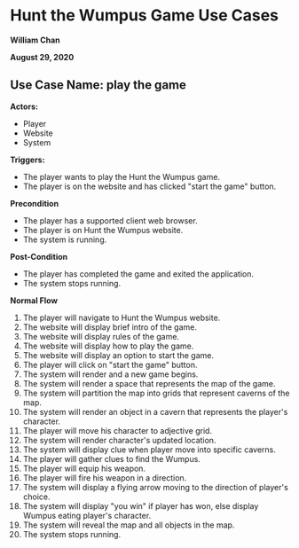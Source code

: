 # Hunt the Wumpus Game Use Cases
**William Chan**

**August 29, 2020**

## Use Case Name: play the game
**Actors:**
* Player
* Website
* System

**Triggers:**
* The player wants to play the Hunt the Wumpus game.
* The player is on the website and has clicked "start the game" button.

**Precondition**
* The player has a supported client web browser.
* The player is on Hunt the Wumpus website.
* The system is running.

**Post-Condition**
* The player has completed the game and exited the application.
* The system stops running.

**Normal Flow**

1. The player will navigate to Hunt the Wumpus website.
1. The website will display brief intro of the game. 
1. The website will display rules of the game.
1. The website will display how to play the game.
1. The website will display an option to start the game.  
1. The player will click on "start the game" button.  
1. The system will render and a new game begins.
1. The system will render a space that represents the map of the game. 
1. The system will partition the map into grids that represent caverns of the map.
1. The system will render an object in a cavern that represents the player's character.
1. The player will move his character to adjective grid.
1. The system will render character's updated location.
1. The system will display clue when player move into specific caverns.
1. The player will gather clues to find the Wumpus.  
1. The player will equip his weapon.
1. The player will fire his weapon in a direction. 
1. The system will display a flying arrow moving to the direction of player's choice. 
1. The system will display "you win" if player has won, else display Wumpus eating player's character.
1. The system will reveal the map and all objects in the map. 
1. The system stops running. 
 









